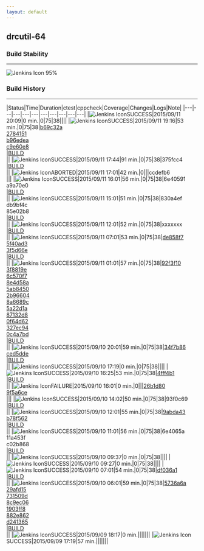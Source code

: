 ```yaml
---
layout: default
---
```

## drcutil-64
### Build Stability
___
![Jenkins Icon](http://jenkinshrg.github.io/images/48x48/health-80plus.png)
95%
  
### Build History
___
|Status|Time|Duration|<span class='badge'>ctest</span>|<span class='badge'>cppcheck</span>|Coverage|Changes|Logs|Note|
|---|---|---|---|---|---|---|---|---|---|
|![Jenkins Icon](http://jenkinshrg.github.io/images/24x24/blue.png)SUCCESS|2015/09/11 20:09|0 min.|0|75|38||||
|![Jenkins Icon](http://jenkinshrg.github.io/images/24x24/blue.png)SUCCESS|2015/09/11 19:16|53 min.|0|75|38|[b69c32a](ssh://atom.a01.aist.go.jp/git/jvrc/commit/b69c32a)<br>[2784151](ssh://atom.a01.aist.go.jp/git/jvrc/commit/2784151)<br>[b96edea](ssh://atom.a01.aist.go.jp/git/jvrc/commit/b96edea)<br>[c9e60e8](https://github.com/jvrc/JVRCPlugin/commit/c9e60e8)<br>|[BUILD](https://drive.google.com/file/d/0B54sHwaxmuM4ZGxxbjBXaUl1eWs/view?usp=drivesdk)<br>||
|![Jenkins Icon](http://jenkinshrg.github.io/images/24x24/blue.png)SUCCESS|2015/09/11 17:44|91 min.|0|75|38|375fcc4<br>|[BUILD](https://drive.google.com/file/d/0B54sHwaxmuM4N0hpZDFNRUtNLTg/view?usp=drivesdk)<br>||
|![Jenkins Icon](http://jenkinshrg.github.io/images/24x24/blue.png)ABORTED|2015/09/11 17:01|42 min.|0|||ccdefb6<br>|||
|![Jenkins Icon](http://jenkinshrg.github.io/images/24x24/blue.png)SUCCESS|2015/09/11 16:01|56 min.|0|75|38|6e40591<br>a9a70e0<br>|[BUILD](https://drive.google.com/file/d/0B54sHwaxmuM4UXRFSk5nTzYxT0E/view?usp=drivesdk)<br>||
|![Jenkins Icon](http://jenkinshrg.github.io/images/24x24/blue.png)SUCCESS|2015/09/11 15:01|51 min.|0|75|38|830a4ef<br>db9bf4c<br>85e02b8<br>|[BUILD](https://drive.google.com/file/d/0B54sHwaxmuM4UUREYTVpbDdNVW8/view?usp=drivesdk)<br>||
|![Jenkins Icon](http://jenkinshrg.github.io/images/24x24/blue.png)SUCCESS|2015/09/11 12:01|52 min.|0|75|38|xxxxxxx<br>|[BUILD](https://drive.google.com/file/d/0B54sHwaxmuM4QWN3X1NHNDNrNDg/view?usp=drivesdk)<br>||
|![Jenkins Icon](http://jenkinshrg.github.io/images/24x24/blue.png)SUCCESS|2015/09/11 07:01|53 min.|0|75|38|[de858f7](https://github.com/fkanehiro/openhrp3/commit/de858f7)<br>[5f40ad3](https://github.com/fkanehiro/openhrp3/commit/5f40ad3)<br>[3f5d66e](https://github.com/fkanehiro/openhrp3/commit/3f5d66e)<br>|[BUILD](https://drive.google.com/file/d/0B54sHwaxmuM4OXpvV2ZHQU5FZ2s/view?usp=drivesdk)<br>||
|![Jenkins Icon](http://jenkinshrg.github.io/images/24x24/blue.png)SUCCESS|2015/09/11 01:01|57 min.|0|75|38|[92f3f10](https://github.com/fkanehiro/hrpsys-base/commit/92f3f10)<br>[3f8819e](https://github.com/fkanehiro/hrpsys-base/commit/3f8819e)<br>[6c570f7](https://github.com/fkanehiro/hrpsys-base/commit/6c570f7)<br>[8e4d58a](https://github.com/fkanehiro/hrpsys-base/commit/8e4d58a)<br>[5ab8450](https://github.com/fkanehiro/hrpsys-base/commit/5ab8450)<br>[2b96604](https://github.com/fkanehiro/hrpsys-base/commit/2b96604)<br>[8a6689c](https://github.com/fkanehiro/hrpsys-base/commit/8a6689c)<br>[5a22d1a](https://github.com/fkanehiro/hrpsys-base/commit/5a22d1a)<br>[87132d8](https://github.com/fkanehiro/hrpsys-base/commit/87132d8)<br>[0f64d62](https://github.com/fkanehiro/hrpsys-base/commit/0f64d62)<br>[327ec94](https://github.com/fkanehiro/hrpsys-base/commit/327ec94)<br>[0c4a7bd](https://github.com/fkanehiro/hrpsys-base/commit/0c4a7bd)<br>|[BUILD](https://drive.google.com/file/d/0B54sHwaxmuM4RzdNZF9RUjNZaFE/view?usp=drivesdk)<br>||
|![Jenkins Icon](http://jenkinshrg.github.io/images/24x24/blue.png)SUCCESS|2015/09/10 20:01|59 min.|0|75|38|[34f7b86](https://github.com/jrl-umi3218/hmc2/commit/34f7b86)<br>[ced5dde](https://github.com/jrl-umi3218/hrpsys-humanoid/commit/ced5dde)<br>|[BUILD](https://drive.google.com/file/d/0B54sHwaxmuM4bmQxVmYwTGo4T0E/view?usp=drivesdk)<br>||
|![Jenkins Icon](http://jenkinshrg.github.io/images/24x24/blue.png)SUCCESS|2015/09/10 17:19|0 min.|0|75|38||||
|![Jenkins Icon](http://jenkinshrg.github.io/images/24x24/blue.png)SUCCESS|2015/09/10 16:25|53 min.|0|75|38|[4fff4b1](https://github.com/jrl-umi3218/hrpcnoid/commit/4fff4b1)<br>|[BUILD](https://drive.google.com/file/d/0B54sHwaxmuM4N1ZsRHRuRlZHdjg/view?usp=drivesdk)<br>||
|![Jenkins Icon](http://jenkinshrg.github.io/images/24x24/red.png)FAILURE|2015/09/10 16:01|0 min.|0|||[26b1d80](https://github.com/jrl-umi3218/hrpcnoid/commit/26b1d80)<br>[9f5a6ce](https://github.com/jrl-umi3218/hrpcnoid/commit/9f5a6ce)<br>|||
|![Jenkins Icon](http://jenkinshrg.github.io/images/24x24/blue.png)SUCCESS|2015/09/10 14:02|50 min.|0|75|38|93f0c69<br>|[BUILD](https://drive.google.com/file/d/0B54sHwaxmuM4MWpfTlltc0VoTk0/view?usp=drivesdk)<br>||
|![Jenkins Icon](http://jenkinshrg.github.io/images/24x24/blue.png)SUCCESS|2015/09/10 12:01|55 min.|0|75|38|[9abda43](https://github.com/jrl-umi3218/hmc2/commit/9abda43)<br>[b78f562](https://github.com/jrl-umi3218/hrpsys-humanoid/commit/b78f562)<br>|[BUILD](https://drive.google.com/file/d/0B54sHwaxmuM4TUlUMDB2UHoxZW8/view?usp=drivesdk)<br>||
|![Jenkins Icon](http://jenkinshrg.github.io/images/24x24/blue.png)SUCCESS|2015/09/10 11:01|56 min.|0|75|38|6e4065a<br>11a453f<br>c02b868<br>|[BUILD](https://drive.google.com/file/d/0B54sHwaxmuM4djlnZXhmMDU4cm8/view?usp=drivesdk)<br>||
|![Jenkins Icon](http://jenkinshrg.github.io/images/24x24/blue.png)SUCCESS|2015/09/10 09:37|0 min.|0|75|38||||
|![Jenkins Icon](http://jenkinshrg.github.io/images/24x24/blue.png)SUCCESS|2015/09/10 09:27|0 min.|0|75|38||||
|![Jenkins Icon](http://jenkinshrg.github.io/images/24x24/blue.png)SUCCESS|2015/09/10 07:01|54 min.|0|75|38|[df036a1](https://github.com/fkanehiro/hrpsys-base/commit/df036a1)<br>|[BUILD](https://drive.google.com/file/d/0B54sHwaxmuM4NU12MUZrOHlMMDg/view?usp=drivesdk)<br>||
|![Jenkins Icon](http://jenkinshrg.github.io/images/24x24/blue.png)SUCCESS|2015/09/10 06:01|59 min.|0|75|38|[5736a6a](https://github.com/fkanehiro/hrpsys-base/commit/5736a6a)<br>[29afd15](https://github.com/fkanehiro/hrpsys-base/commit/29afd15)<br>[731509d](https://github.com/fkanehiro/hrpsys-base/commit/731509d)<br>[8c9ec06](https://github.com/fkanehiro/hrpsys-base/commit/8c9ec06)<br>[1903ff8](https://github.com/fkanehiro/hrpsys-base/commit/1903ff8)<br>[882e862](https://github.com/fkanehiro/hrpsys-base/commit/882e862)<br>[d241365](https://github.com/fkanehiro/hrpsys-base/commit/d241365)<br>|[BUILD](https://drive.google.com/file/d/0B54sHwaxmuM4RFptSldyaTRvQzg/view?usp=drivesdk)<br>||
|![Jenkins Icon](http://jenkinshrg.github.io/images/24x24/blue.png)SUCCESS|2015/09/09 18:17|0 min.|||||||
|![Jenkins Icon](http://jenkinshrg.github.io/images/24x24/blue.png)SUCCESS|2015/09/09 17:19|57 min.|||||||
